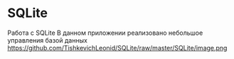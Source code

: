 # SQLite
Работа с SQLite
В данном приложении реализовано небольшое управления базой данных
https://github.com/TishkevichLeonid/SQLite/raw/master/SQLite/image.png
